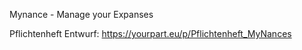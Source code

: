 Mynance - Manage your Expanses


Pflichtenheft Entwurf:
https://yourpart.eu/p/Pflichtenheft_MyNances
